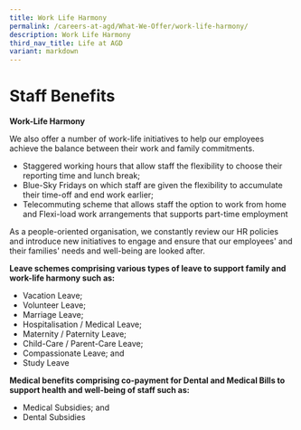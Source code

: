 ```yaml
---
title: Work Life Harmony
permalink: /careers-at-agd/What-We-Offer/work-life-harmony/
description: Work Life Harmony
third_nav_title: Life at AGD
variant: markdown
---
```

Staff Benefits
=================
**Work-Life Harmony**

We also offer a number of work-life initiatives to help our employees achieve the balance between their work and family commitments.

*   Staggered working hours that allow staff the flexibility to choose their reporting time and lunch break;
*   Blue-Sky Fridays on which staff are given the flexibility to accumulate their time-off and end work earlier;
*   Telecommuting scheme that allows staff the option to work from home and Flexi-load work arrangements that supports part-time employment

As a people-oriented organisation, we constantly review our HR policies and introduce new initiatives to engage and ensure that our employees' and their families' needs and well-being are looked after.


**Leave schemes comprising various types of leave to support family and work-life harmony such as:**

*   Vacation Leave;
*   Volunteer Leave;
*   Marriage Leave;
*   Hospitalisation / Medical Leave;
*   Maternity / Paternity Leave;
*   Child-Care / Parent-Care Leave;
*   Compassionate Leave; and
*   Study Leave


**Medical benefits comprising co-payment for Dental and Medical Bills to support health and well-being of staff such as:**

*   Medical Subsidies; and
*   Dental Subsidies